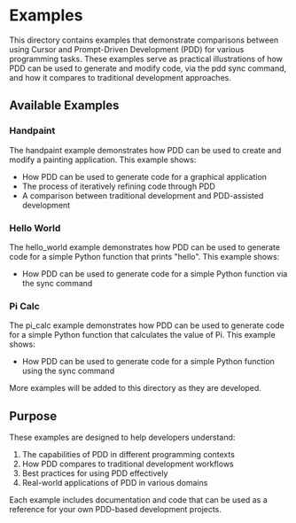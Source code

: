 # Examples

This directory contains examples that demonstrate comparisons between using Cursor and Prompt-Driven Development (PDD) for various programming tasks. These examples serve as practical illustrations of how PDD can be used to generate and modify code, via the pdd sync command, and how it compares to traditional development approaches.

## Available Examples

### Handpaint
The handpaint example demonstrates how PDD can be used to create and modify a painting application. This example shows:
- How PDD can be used to generate code for a graphical application
- The process of iteratively refining code through PDD
- A comparison between traditional development and PDD-assisted development

### Hello World
The hello_world example demonstrates how PDD can be used to generate code for a simple Python function that prints "hello". This example shows:
- How PDD can be used to generate code for a simple Python function via the sync command

### Pi Calc
The pi_calc example demonstrates how PDD can be used to generate code for a simple Python function that calculates the value of Pi. This example shows:
- How PDD can be used to generate code for a simple Python function using the sync command

More examples will be added to this directory as they are developed.

## Purpose
These examples are designed to help developers understand:
1. The capabilities of PDD in different programming contexts
2. How PDD compares to traditional development workflows
3. Best practices for using PDD effectively
4. Real-world applications of PDD in various domains

Each example includes documentation and code that can be used as a reference for your own PDD-based development projects.
